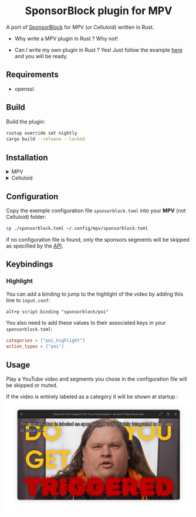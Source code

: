 <h1 align="center">SponsorBlock plugin for MPV</h1>

A port of [SponsorBlock](https://github.com/ajayyy/SponsorBlock) for MPV (or Celluloid) written in Rust.

- Why write a MPV plugin in Rust ?
Why not!

- Can I write my own plugin in Rust ?
Yes! Just follow the example [here](https://crates.io/crates/mpv-client) and you will be ready.

## Requirements

- openssl

## Build

Build the plugin:
```bash
rustup override set nightly
cargo build --release --locked
```

## Installation

<details>
<summary>MPV</summary>

Copy the lib generated to your `scripts` folder:
```bash
cp ./target/release/libmpv_sponsorblock.so ~/.config/mpv/scripts/sponsorblock.so
```

</details>

<details>
<summary>Celluloid</summary>

Copy the lib generated to your `scripts` folder:
```bash
cp ./target/release/libmpv_sponsorblock.so ~/.config/celluloid/scripts/sponsorblock.so
```

</details>

## Configuration

Copy the exemple configuration file `sponsorblock.toml` into your **MPV** (not Celluloid) folder:
```bash
cp ./sponsorblock.toml ~/.config/mpv/sponsorblock.toml
```

If no configuration file is found, only the sponsors segments will be skipped as specified by the [API](https://wiki.sponsor.ajay.app/w/API_Docs).

## Keybindings

### Highlight

You can add a binding to jump to the highlight of the video by adding this line to `input.conf`:
```
alt+p script-binding "sponsorblock/poi"
```

You also need to add these values to their associated keys in your `sponsorblock.toml`:
```toml
categories = ["poi_highlight"]
action_types = ["poi"]
```

## Usage

Play a YouTube video and segments you chose in the configuration file will be skipped or muted.

If the video is entirely labeled as a category it will be shown at startup :
![celluloid](images/celluloid.png)

